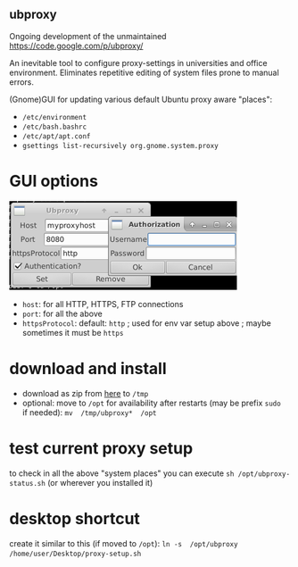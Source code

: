 ## ubproxy

Ongoing development of the unmaintained https://code.google.com/p/ubproxy/

An inevitable tool to configure proxy-settings in universities and office environment.
Eliminates repetitive editing of system files prone to manual errors.

(Gnome)GUI for updating various default Ubuntu proxy aware "places":

* `/etc/environment`
* `/etc/bash.bashrc`
* `/etc/apt/apt.conf`
* `gsettings list-recursively org.gnome.system.proxy`

# GUI options

![Screenshot](https://github.com/o2idev/ubproxy/blob/master/2020-07-28%2Cscreenshot)

* `host`: for all HTTP, HTTPS, FTP connections
* `port`: for all the above
* `httpsProtocol`: default: `http` ; used for env var setup above ; maybe sometimes it must be `https`

# download and install

* download as zip from [here](https://github.com/o2idev/ubproxy/archive/master.zip) to `/tmp`
* optional: move to `/opt` for availability after restarts (may be prefix `sudo ` if needed): `mv  /tmp/ubproxy*  /opt`

# test current proxy setup

to check in all the above "system places" you can execute `sh /opt/ubproxy-status.sh` (or wherever you installed it)

# desktop shortcut

create it similar to this (if moved to `/opt`): `ln -s  /opt/ubproxy  /home/user/Desktop/proxy-setup.sh`

